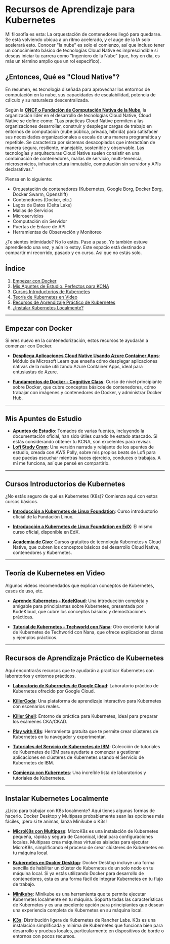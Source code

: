 # Recursos de Aprendizaje para Kubernetes

Mi filosofía es esta: La orquestación de contenedores llegó para quedarse. Se está volviendo ubicua a un ritmo acelerado, y el auge de la IA solo acelerará esto. Conocer "la nube" es solo el comienzo, así que incluso tener un conocimiento básico de tecnologías Cloud Native es imprescindible si deseas iniciar tu carrera como "Ingeniero de la Nube" (que, hoy en día, es más un término amplio que un rol específico).

## ¿Entonces, Qué es "Cloud Native"?
En resumen, es tecnología diseñada para aprovechar los entornos de computación en la nube, sus capacidades de escalabilidad, potencia de cálculo y su naturaleza descentralizada.

Según la **[CNCF o Fundación de Computación Nativa de la Nube](https://www.cncf.io)**, la organización líder en el desarrollo de tecnologías Cloud Native, Cloud Native se define como:
"Las prácticas Cloud Native permiten a las organizaciones desarrollar, construir y desplegar cargas de trabajo en entornos de computación (nube pública, privada, híbrida) para satisfacer sus necesidades organizacionales a escala de una manera programática y repetible. Se caracteriza por sistemas desacoplados que interactúan de manera segura, resiliente, manejable, sostenible y observable. Las tecnologías y arquitecturas Cloud Native suelen consistir en una combinación de contenedores, mallas de servicio, multi-tenencia, microservicios, infraestructura inmutable, computación sin servidor y APIs declarativas."

Piensa en lo siguiente:
- Orquestación de contenedores (Kubernetes, Google Borg, Docker Borg, Docker Swarm, Openshift)
- Contenedores (Docker, etc.)
- Lagos de Datos (Delta Lake)
- Mallas de Servicios
- Microservicios
- Computación sin Servidor
- Puertas de Enlace de API
- Herramientas de Observación y Monitoreo

¿Te sientes intimidado? No lo estés. Paso a paso. Yo también estuve aprendiendo una vez, y aún lo estoy. Este espacio está destinado a compartir mi recorrido, pasado y en curso. Así que no estás solo.

## Índice
1. [Empezar con Docker](#empezar-con-docker)
2. [Mis Apuntes de Estudio, Perfectos para KCNA](#mis-apuntes-de-estudio)
3. [Cursos Introductorios de Kubernetes](#cursos-introductorios-de-kubernetes)
4. [Teoría de Kubernetes en Video](#teoria-de-kubernetes-en-video)
5. [Recursos de Aprendizaje Práctico de Kubernetes](#recursos-de-aprendizaje-practico-de-kubernetes)
6. [¿Instalar Kubernetes Localmente?](#instalar-kubernetes-localmente)

---

## Empezar con Docker
Si eres nuevo en la contenedorización, estos recursos te ayudarán a comenzar con Docker.

- **[Despliega Aplicaciones Cloud Native Usando Azure Container Apps](https://learn.microsoft.com/en-us/credentials/applied-skills/deploy-cloud-native-apps-using-azure-container-apps/)**: Módulo de Microsoft Learn que enseña cómo desplegar aplicaciones nativas de la nube utilizando Azure Container Apps, ideal para entusiastas de Azure.

- **[Fundamentos de Docker - Cognitive Class](https://cognitiveclass.ai/courses/docker-essentials)**: Curso de nivel principiante sobre Docker, que cubre conceptos básicos de contenedores, cómo trabajar con imágenes y contenedores de Docker, y administrar Docker Hub.

---

## Mis Apuntes de Estudio
- **[Apuntes de Estudio](https://github.com/catinahat85/GitGudAtCloudNative/blob/main/learning-resources/kubernetes/Kubernetes%20Cloud%20Native%20Study%20Guide.pdf)**: Tomados de varias fuentes, incluyendo la documentación oficial, han sido útiles cuando he estado atascado. Si estás considerando obtener tu KCNA, son excelentes para revisar.
- **[Lofi Study Cram](https://www.youtube.com/watch?v=ipDBBMcSJDM&ab_channel=CloudFiBeats)**: Una versión narrada y relajante de los apuntes de estudio, creada con AWS Polly, sobre mis propios beats de Lofi para que puedas escuchar mientras haces ejercicio, conduces o trabajas. A mí me funciona, así que pensé en compartirlo.

---

## Cursos Introductorios de Kubernetes
¿No estás seguro de qué es Kubernetes (K8s)? Comienza aquí con estos cursos básicos.

- **[Introducción a Kubernetes de Linux Foundation](https://training.linuxfoundation.org/training/introduction-to-kubernetes/)**: Curso introductorio oficial de la Fundación Linux.
  
- **[Introducción a Kubernetes de Linux Foundation en EdX](https://www.edx.org/learn/kubernetes/the-linux-foundation-introduction-to-kubernetes)**: El mismo curso oficial, disponible en EdX.

- **[Academia de Civo](https://www.civo.com/academy)**: Cursos gratuitos de tecnología Kubernetes y Cloud Native, que cubren los conceptos básicos del desarrollo Cloud Native, contenedores y Kubernetes.

---

## Teoría de Kubernetes en Video
Algunos videos recomendados que explican conceptos de Kubernetes, casos de uso, etc.

- **[Aprende Kubernetes - KodeKloud](https://youtu.be/XuSQU5Grv1g?si=cRYIMRJ74BC4FiT0)**: Una introducción completa y amigable para principiantes sobre Kubernetes, presentada por KodeKloud, que cubre los conceptos básicos y demostraciones prácticas.

- **[Tutorial de Kubernetes - Techworld con Nana](https://youtu.be/X48VuDVv0do?si=WtiwUqi1CHDnJum_)**: Otro excelente tutorial de Kubernetes de Techworld con Nana, que ofrece explicaciones claras y ejemplos prácticos.

---

## Recursos de Aprendizaje Práctico de Kubernetes
Aquí encontrarás recursos que te ayudarán a practicar Kubernetes con laboratorios y entornos prácticos.

- **[Laboratorio de Kubernetes de Google Cloud](https://www.cloudskillsboost.google/course_templates/783)**: Laboratorio práctico de Kubernetes ofrecido por Google Cloud.

- **[KillerCoda](https://killercoda.com/)**: Una plataforma de aprendizaje interactivo para Kubernetes con escenarios reales.

- **[Killer Shell](https://killer.sh/)**: Entorno de práctica para Kubernetes, ideal para preparar los exámenes CKA/CKAD.

- **[Play with K8s](https://labs.play-with-k8s.com/)**: Herramienta gratuita que te permite crear clústeres de Kubernetes en tu navegador y experimentar.

- **[Tutoriales del Servicio de Kubernetes de IBM](https://www.ibm.com/products/kubernetes-service/kubernetes-tutorials)**: Colección de tutoriales de Kubernetes de IBM para ayudarte a comenzar a gestionar aplicaciones en clústeres de Kubernetes usando el Servicio de Kubernetes de IBM.

- **[Comienza con Kubernetes](https://collabnix.github.io/kubelabs/)**: Una increíble lista de laboratorios y tutoriales de Kubernetes.

---

## Instalar Kubernetes Localmente
¿Listo para trabajar con K8s localmente? Aquí tienes algunas formas de hacerlo. Docker Desktop y Multipass probablemente sean las opciones más fáciles, ¡pero si te animas, lanza Minikube o K3s!

- **[MicroK8s con Multipass](https://microk8s.io/docs/install-multipass)**: MicroK8s es una instalación de Kubernetes pequeña, rápida y segura de Canonical, ideal para configuraciones locales. Multipass crea máquinas virtuales aisladas para ejecutar MicroK8s, simplificando el proceso de crear clústeres de Kubernetes en tu máquina local.

- **[Kubernetes en Docker Desktop](https://docs.docker.com/desktop/kubernetes/)**: Docker Desktop incluye una forma sencilla de habilitar un clúster de Kubernetes de un solo nodo en tu máquina local. Si ya estás utilizando Docker para desarrollo de contenedores, esta es una forma fácil de integrar Kubernetes en tu flujo de trabajo.

- **[Minikube](https://minikube.sigs.k8s.io/docs/)**: Minikube es una herramienta que te permite ejecutar Kubernetes localmente en tu máquina. Soporta todas las características de Kubernetes y es una excelente opción para principiantes que desean una experiencia completa de Kubernetes en su máquina local.

- **[K3s](https://k3s.io/)**: Distribución ligera de Kubernetes de Rancher Labs. K3s es una instalación simplificada y mínima de Kubernetes que funciona bien para desarrollo y pruebas locales, particularmente en dispositivos de borde o entornos con pocos recursos.


